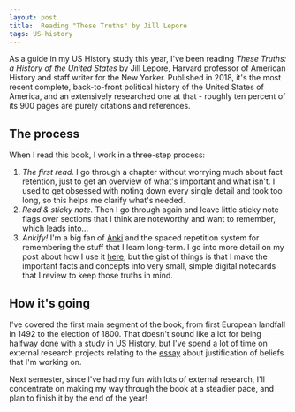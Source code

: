 ```yaml
---
layout: post
title:  Reading "These Truths" by Jill Lepore
tags: US-history
---
```


As a guide in my US History study this year, I've been reading *These Truths: a History of the United States* by Jill Lepore, Harvard professor of American History and staff writer for the New Yorker. Published in 2018, it's the most recent complete, back-to-front political history of the United States of America, and an extensively researched one at that - roughly ten percent of its 900 pages are purely citations and references.

## The process

When I read this book, I work in a three-step process:
1. *The first read.* I go through a chapter without worrying much about fact retention, just to get an overview of what's important and what isn't. I used to get obsessed with noting down every single detail and took too long, so this helps me clarify what's needed.
2. *Read & sticky note.* Then I go through again and leave little sticky note flags over sections that I think are noteworthy and want to remember, which leads into...
3. *Ankify!* I'm a big fan of [Anki](https://apps.ankiweb.net) and the spaced repetition system for remembering the stuff that I learn long-term. I go into more detail on my post about how I use it [here]({{site.baseurl}}), but the gist of things is that I make the important facts and concepts into very small, simple digital notecards that I review to keep those truths in mind.

## How it's going

I've covered the first main segment of the book, from first European landfall in 1492 to the election of 1800. That doesn't sound like a lot for being halfway done with a study in US History, but I've spend a lot of time on external research projects relating to the [essay]({{site.baseurl}}) about justification of beliefs that I'm working on.

Next semester, since I've had my fun with lots of external research, I'll concentrate on making my way through the book at a steadier pace, and plan to finish it by the end of the year!
